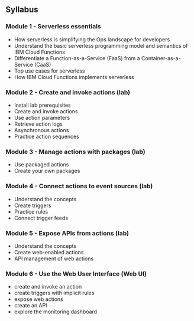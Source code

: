 <!--
#
# Licensed to the Apache Software Foundation (ASF) under one or more
# contributor license agreements.  See the NOTICE file distributed with
# this work for additional information regarding copyright ownership.
# The ASF licenses this file to You under the Apache License, Version 2.0
# (the "License"); you may not use this file except in compliance with
# the License.  You may obtain a copy of the License at
#
#     http://www.apache.org/licenses/LICENSE-2.0
#
# Unless required by applicable law or agreed to in writing, software
# distributed under the License is distributed on an "AS IS" BASIS,
# WITHOUT WARRANTIES OR CONDITIONS OF ANY KIND, either express or implied.
# See the License for the specific language governing permissions and
# limitations under the License.
#
-->

## Syllabus

### Module 1 - Serverless essentials

- How serverless is simplifying the Ops landscape for developers
- Understand the basic serverless programming model and semantics of IBM Cloud Functions
- Differentiate a Function-as-a-Service (FaaS) from a Container-as-a-Service (CaaS)
- Top use cases for serverless
- How IBM Cloud Functions implements serverless

### Module 2 - Create and invoke actions (lab)

- Install lab prerequisites
- Create and invoke actions
- Use action parameters
- Retrieve action logs
- Asynchronous actions
- Practice action sequences

### Module 3 - Manage actions with packages (lab)

- Use packaged actions
- Create your own packages

### Module 4 - Connect actions to event sources (lab)

- Understand the concepts
- Create triggers
- Practice rules
- Connect trigger feeds

### Module 5 - Expose APIs from actions (lab)

- Understand the concepts
- Create web-enabled actions
- API management of web actions

### Module 6 - Use the Web User Interface (Web UI)

- create and invoke an action
- create triggers with implicit rules
- expose web actions
- create an API
- explore the monitoring dashboard
